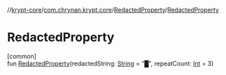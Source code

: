 //[krypt-core](../../../index.md)/[com.chrynan.krypt.core](../index.md)/[RedactedProperty](index.md)/[RedactedProperty](-redacted-property.md)

# RedactedProperty

[common]\
fun [RedactedProperty](-redacted-property.md)(redactedString: [String](https://kotlinlang.org/api/latest/jvm/stdlib/kotlin/-string/index.html) = &quot;█&quot;, repeatCount: [Int](https://kotlinlang.org/api/latest/jvm/stdlib/kotlin/-int/index.html) = 3)
